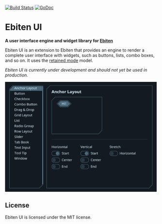 [![Build Status](https://travis-ci.org/blizzy78/ebitenui.svg?branch=master)](https://travis-ci.org/blizzy78/ebitenui) [![GoDoc](https://godoc.org/github.com/blizzy78/ebitenui?status.svg)](https://pkg.go.dev/github.com/blizzy78/ebitenui)


Ebiten UI
=========

**A user interface engine and widget library for [Ebiten]**

Ebiten UI is an extension to Ebiten that provides an engine to render a complete user interface
with widgets, such as buttons, lists, combo boxes, and so on. It uses the [retained mode] model.

*Ebiten UI is currently under development and should not yet be used in production.*

![Screenshots](ebiten-ui.gif)


License
-------

Ebiten UI is licensed under the MIT license.



[Ebiten]: https://ebiten.org
[retained mode]: https://en.wikipedia.org/wiki/Retained_mode
